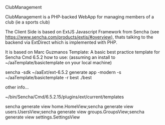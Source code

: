 ClubManagement

ClubManagement is a PHP-backed WebApp for managing members of a club (ie a sports club)

The Client Side is based on ExtJS Javascript Framework from Sencha (see https://www.sencha.com/products/extjs/#overview), 
thats talking to the backend via ExtDirect which is implemented with PHP.

It is based on Marc Guzmanos Template:
A basic best practice template for Sencha Cmd 6.5.2
how to use: (assuming an install to ~/aaTemplate/basictemplate on your local machine)

sencha -sdk ~/aaExt/ext-6.5.2  generate app -modern -s ~/aaTemplate/basictemplate -r best ./best

other info...

~/bin/Sencha/Cmd/6.5.2.15/plugins/ext/current/templates

sencha generate view home.HomeView;sencha generate view users.UsersView;sencha generate view groups.GroupsView;sencha generate view settings.SettingsView